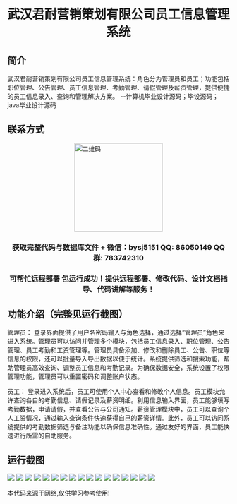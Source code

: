 <p><h1 align="center">武汉君耐营销策划有限公司员工信息管理系统</h1></p>

## 简介
武汉君耐营销策划有限公司员工信息管理系统：角色分为管理员和员工；功能包括职位管理、公告管理、员工信息管理、考勤管理、请假管理及薪资管理，提供便捷的员工信息录入、查询和管理解决方案。    --计算机毕业设计源码；毕设源码；java毕业设计源码


## 联系方式
<img src="https://bs-1329754181.cos.ap-shanghai.myqcloud.com/wx.jpg" alt="二维码" style="display: block; margin: 0 auto;" width="200px">
<p><h3 align="center">获取完整代码与数据库文件 + 微信：bysj5151 QQ: 86050149 QQ群: 783742310</h3></p>
<p><h3 align="center">可帮忙远程部署 包运行成功！提供远程部署、修改代码、设计文档指导、代码讲解等服务！</h3></p>

## 功能介绍（完整见运行截图）
管理员：  登录界面提供了用户名密码输入与角色选择，通过选择“管理员”角色来进入系统。管理员可以访问并管理多个模块，包括员工信息录入、职位管理、公告管理、员工考勤和工资管理等。管理员具备添加、修改和删除员工、公告、职位等信息的权限，还可以批量导入导出数据以便于统计。系统提供筛选和搜索功能，帮助管理员高效查询、调整员工信息和考勤记录。为确保数据安全，系统设置了权限管理功能，管理员可以重置密码和调整账户状态。

员工：  登录进入系统后，员工可使用个人中心查看和修改个人信息。员工模块允许查询各自的考勤信息、请假记录及薪资明细。利用信息输入界面，员工能够填写考勤数据，申请请假，并查看公告与公司通知。薪资管理模块中，员工可以查询个人工资情况，通过输入查询条件快速获得自己的薪资详情。此外，员工可以访问系统提供的考勤数据筛选与备注功能以确保信息准确性。通过友好的界面，员工能快速进行所需的自助服务。


## 运行截图
![](https://bs-1329754181.cos.ap-shanghai.myqcloud.com/spring/WuhanJunNaiMarketingPlanningCoEmployeeInfoManagementSystem/img/001.jpg)
![](https://bs-1329754181.cos.ap-shanghai.myqcloud.com/spring/WuhanJunNaiMarketingPlanningCoEmployeeInfoManagementSystem/img/002.jpg)
![](https://bs-1329754181.cos.ap-shanghai.myqcloud.com/spring/WuhanJunNaiMarketingPlanningCoEmployeeInfoManagementSystem/img/003.jpg)
![](https://bs-1329754181.cos.ap-shanghai.myqcloud.com/spring/WuhanJunNaiMarketingPlanningCoEmployeeInfoManagementSystem/img/004.jpg)
![](https://bs-1329754181.cos.ap-shanghai.myqcloud.com/spring/WuhanJunNaiMarketingPlanningCoEmployeeInfoManagementSystem/img/005.jpg)
![](https://bs-1329754181.cos.ap-shanghai.myqcloud.com/spring/WuhanJunNaiMarketingPlanningCoEmployeeInfoManagementSystem/img/006.jpg)
![](https://bs-1329754181.cos.ap-shanghai.myqcloud.com/spring/WuhanJunNaiMarketingPlanningCoEmployeeInfoManagementSystem/img/007.jpg)
![](https://bs-1329754181.cos.ap-shanghai.myqcloud.com/spring/WuhanJunNaiMarketingPlanningCoEmployeeInfoManagementSystem/img/008.jpg)
![](https://bs-1329754181.cos.ap-shanghai.myqcloud.com/spring/WuhanJunNaiMarketingPlanningCoEmployeeInfoManagementSystem/img/009.jpg)
![](https://bs-1329754181.cos.ap-shanghai.myqcloud.com/spring/WuhanJunNaiMarketingPlanningCoEmployeeInfoManagementSystem/img/010.jpg)
![](https://bs-1329754181.cos.ap-shanghai.myqcloud.com/spring/WuhanJunNaiMarketingPlanningCoEmployeeInfoManagementSystem/img/011.jpg)
![](https://bs-1329754181.cos.ap-shanghai.myqcloud.com/spring/WuhanJunNaiMarketingPlanningCoEmployeeInfoManagementSystem/img/012.jpg)
![](https://bs-1329754181.cos.ap-shanghai.myqcloud.com/spring/WuhanJunNaiMarketingPlanningCoEmployeeInfoManagementSystem/img/013.jpg)
![](https://bs-1329754181.cos.ap-shanghai.myqcloud.com/spring/WuhanJunNaiMarketingPlanningCoEmployeeInfoManagementSystem/img/014.jpg)
![](https://bs-1329754181.cos.ap-shanghai.myqcloud.com/spring/WuhanJunNaiMarketingPlanningCoEmployeeInfoManagementSystem/img/015.jpg)
![](https://bs-1329754181.cos.ap-shanghai.myqcloud.com/spring/WuhanJunNaiMarketingPlanningCoEmployeeInfoManagementSystem/img/016.jpg)
![](https://bs-1329754181.cos.ap-shanghai.myqcloud.com/spring/WuhanJunNaiMarketingPlanningCoEmployeeInfoManagementSystem/img/017.jpg)

<p>本代码来源于网络,仅供学习参考使用!</p>
